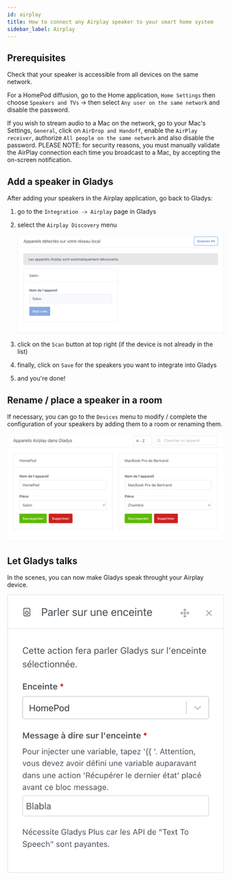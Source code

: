 ```yaml
---
id: airplay
title: How to connect any Airplay speaker to your smart home system
sidebar_label: Airplay
---
```


## Prerequisites

Check that your speaker is accessible from all devices on the same network.

For a HomePod diffusion, go to the Home application, `Home Settings` then choose `Speakers and TVs` -> then select `Any user on the same network` and disable the password.

If you wish to stream audio to a Mac on the network, go to your Mac's Settings, `General`, click on `AirDrop and Handoff`, enable the `AirPlay receiver`, authorize `All people on the same network` and also disable the password. PLEASE NOTE: for security reasons, you must manually validate the AirPlay connection each time you broadcast to a Mac, by accepting the on-screen notification.

## Add a speaker in Gladys

After adding your speakers in the Airplay application, go back to Gladys:

1. go to the `Integration -> Airplay` page in Gladys
2. select the `Airplay Discovery` menu

   ![Airplay device discovery](../../static/img/docs/en/configuration/airplay/airplay_discovery.png)

3. click on the `Scan` button at top right (if the device is not already in the list)
4. finally, click on `Save` for the speakers you want to integrate into Gladys
5. and you're done!

## Rename / place a speaker in a room

If necessary, you can go to the `Devices` menu to modify / complete the configuration of your speakers by adding them to a room or renaming them.

![Airplay devices tab](../../static/img/docs/en/configuration/airplay/add_airplay_speaker.png)

## Let Gladys talks

In the scenes, you can now make Gladys speak throught your Airplay device.

![Talking on an Airplay speaker](../../static/img/docs/en/configuration/airplay/airplay_scene.png)
